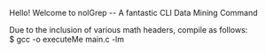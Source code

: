 Hello! Welcome to nolGrep -- A fantastic CLI Data Mining Command

Due to the inclusion of various math headers, compile as follows:\
$ gcc -o executeMe main.c -lm
